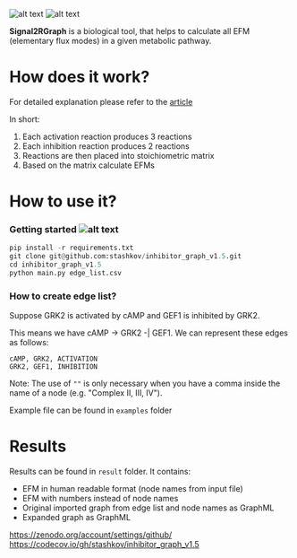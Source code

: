 ![alt text][stable_build] ![alt text][climate]

__Signal2RGraph__ is a biological tool, that helps to calculate all
EFM (elementary flux modes) in a given metabolic pathway.


# How does it work?
For detailed explanation please refer to the [article][Engelhardt_et_al]

In short:
1. Each activation reaction produces 3 reactions
2. Each inhibition reaction produces 2 reactions
3. Reactions are then placed into stoichiometric matrix
4. Based on the matrix calculate EFMs


# How to use it?

### Getting started ![alt text][python_versions]
```python
pip install -r requirements.txt
git clone git@github.com:stashkov/inhibitor_graph_v1.5.git
cd inhibitor_graph_v1.5
python main.py edge_list.csv
```
### How to create edge list?
Suppose
GRK2 is activated by cAMP and GEF1 is inhibited by GRK2.

This means we have cAMP -> GRK2 -| GEF1.
We can represent these edges as follows:
```
cAMP, GRK2, ACTIVATION
GRK2, GEF1, INHIBITION
```


Note: The use of `""` is only necessary when you have a
comma inside the name of a node (e.g. "Complex II, III, IV").

Example file can be found in `examples` folder

# Results
Results can be found in `result` folder. It contains:
- EFM in human readable format (node names from input file)
- EFM with numbers instead of node names
- Original imported graph from edge list and node names as GraphML
- Expanded graph as GraphML


[climate]: https://codeclimate.com/github/stashkov/inhibitor_graph_v1.5/badges/gpa.svg "Code Climate"
[stable_build]: https://travis-ci.org/stashkov/inhibitor_graph_v1.5.svg?branch=master "Stable Build Status"
[python_versions]: https://img.shields.io/pypi/pyversions/PyBEL.svg "Stable Supported Python Versions"
[Engelhardt_et_al]: https://academic.oup.com/imammb/article/doi/10.1093/imammb/dqx003/3827653/Modelling-and-mathematical-analysis-of-the-M-2 "Oxford Academic"


https://zenodo.org/account/settings/github/
https://codecov.io/gh/stashkov/inhibitor_graph_v1.5